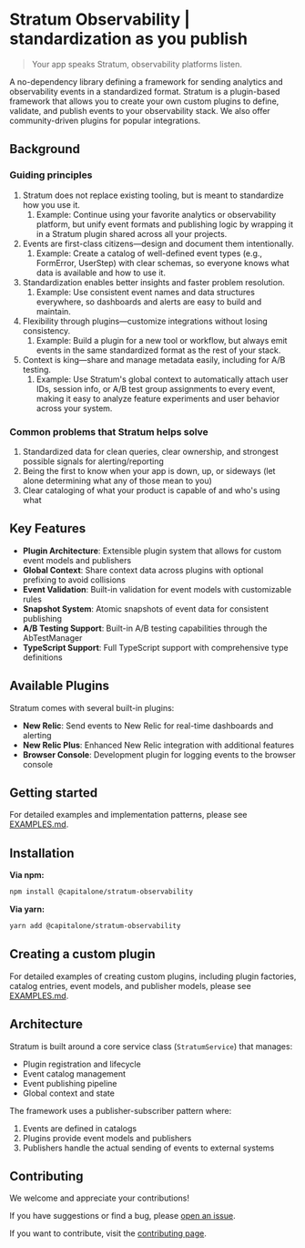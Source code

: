 # Stratum Observability | standardization as you publish

> Your app speaks Stratum, observability platforms listen.

A no-dependency library defining a framework for sending analytics and observability events in a standardized format. Stratum is a plugin-based framework that allows you to create your own custom plugins to define, validate, and publish events to your observability stack. We also offer community-driven plugins for popular integrations.

## Background

### Guiding principles

1. Stratum does not replace existing tooling, but is meant to standardize how you use it.
   1. Example: Continue using your favorite analytics or observability platform, but unify event formats and publishing logic by wrapping it in a Stratum plugin shared across all your projects.
2. Events are first-class citizens—design and document them intentionally.
   1. Example: Create a catalog of well-defined event types (e.g., FormError, UserStep) with clear schemas, so everyone knows what data is available and how to use it.
3. Standardization enables better insights and faster problem resolution.
   1. Example: Use consistent event names and data structures everywhere, so dashboards and alerts are easy to build and maintain.
4. Flexibility through plugins—customize integrations without losing consistency.
   1. Example: Build a plugin for a new tool or workflow, but always emit events in the same standardized format as the rest of your stack.
5. Context is king—share and manage metadata easily, including for A/B testing.
   1. Example: Use Stratum's global context to automatically attach user IDs, session info, or A/B test group assignments to every event, making it easy to analyze feature experiments and user behavior across your system.

### Common problems that Stratum helps solve

1. Standardized data for clean queries, clear ownership, and strongest possible signals for alerting/reporting
1. Being the first to know when your app is down, up, or sideways (let alone determining what any of those mean to you)
1. Clear cataloging of what your product is capable of and who's using what

## Key Features

- **Plugin Architecture**: Extensible plugin system that allows for custom event models and publishers
- **Global Context**: Share context data across plugins with optional prefixing to avoid collisions
- **Event Validation**: Built-in validation for event models with customizable rules
- **Snapshot System**: Atomic snapshots of event data for consistent publishing
- **A/B Testing Support**: Built-in A/B testing capabilities through the AbTestManager
- **TypeScript Support**: Full TypeScript support with comprehensive type definitions

## Available Plugins

Stratum comes with several built-in plugins:

- **New Relic**: Send events to New Relic for real-time dashboards and alerting
- **New Relic Plus**: Enhanced New Relic integration with additional features
- **Browser Console**: Development plugin for logging events to the browser console

## Getting started

For detailed examples and implementation patterns, please see [EXAMPLES.md](EXAMPLES.md).

## Installation

**Via npm:**

```bash
npm install @capitalone/stratum-observability
```

**Via yarn:**

```bash
yarn add @capitalone/stratum-observability
```

## Creating a custom plugin

For detailed examples of creating custom plugins, including plugin factories, catalog entries, event models, and publisher models, please see [EXAMPLES.md](EXAMPLES.md).

## Architecture

Stratum is built around a core service class (`StratumService`) that manages:

- Plugin registration and lifecycle
- Event catalog management
- Event publishing pipeline
- Global context and state

The framework uses a publisher-subscriber pattern where:

1. Events are defined in catalogs
2. Plugins provide event models and publishers
3. Publishers handle the actual sending of events to external systems

## Contributing

We welcome and appreciate your contributions!

If you have suggestions or find a bug, please [open an issue](https://github.com/capitalone/Stratum-Observability/issues/new/choose).

If you want to contribute, visit the [contributing page](https://github.com/capitalone/Stratum-Observability/blob/main/CONTRIBUTING.md).
